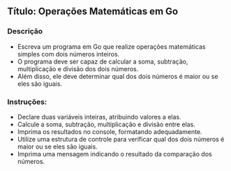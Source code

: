## Título: Operações Matemáticas em Go

### Descrição
- Escreva um programa em Go que realize operações matemáticas simples com dois números inteiros. 
- O programa deve ser capaz de calcular a soma, subtração, multiplicação e divisão dos dois números. 
- Além disso, ele deve determinar qual dos dois números é maior ou se eles são iguais.

### Instruções:
- Declare duas variáveis inteiras, atribuindo valores a elas.
- Calcule a soma, subtração, multiplicação e divisão entre elas.
- Imprima os resultados no console, formatando adequadamente.
- Utilize uma estrutura de controle para verificar qual dos dois números é maior ou se eles são iguais.
- Imprima uma mensagem indicando o resultado da comparação dos números.
